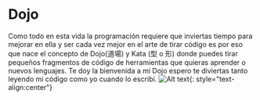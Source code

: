 # Dojo
Como todo en esta vida la programación requiere que inviertas tiempo para mejorar en ella y ser cada vez mejor en el arte de tirar código es por eso que nace el concepto de Dojo(道場) y Kata (型 o 形) donde puedes tirar pequeños fragmentos de código de herramientas que quieras aprender o nuevos lenguajes.
Te doy la bienvenida a mi Dojo espero te diviertas tanto leyendo mi código como yo cuando lo escribí.
![Alt text](http://i.imgur.com/5tDH1eOl.png){: style="text-align:center"}
